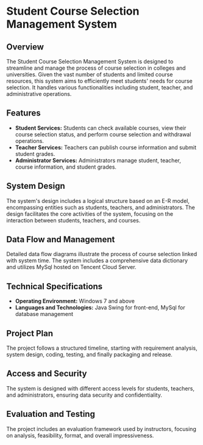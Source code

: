 # Student Course Selection Management System

## Overview

The Student Course Selection Management System is designed to streamline and manage the process of course selection in colleges and universities. Given the vast number of students and limited course resources, this system aims to efficiently meet students' needs for course selection. It handles various functionalities including student, teacher, and administrative operations.

## Features

- **Student Services:** Students can check available courses, view their course selection status, and perform course selection and withdrawal operations.
- **Teacher Services:** Teachers can publish course information and submit student grades.
- **Administrator Services:** Administrators manage student, teacher, course information, and student grades.

## System Design

The system's design includes a logical structure based on an E-R model, encompassing entities such as students, teachers, and administrators. The design facilitates the core activities of the system, focusing on the interaction between students, teachers, and courses.

## Data Flow and Management

Detailed data flow diagrams illustrate the process of course selection linked with system time. The system includes a comprehensive data dictionary and utilizes MySql hosted on Tencent Cloud Server.

## Technical Specifications

- **Operating Environment:** Windows 7 and above
- **Languages and Technologies:** Java Swing for front-end, MySql for database management

## Project Plan

The project follows a structured timeline, starting with requirement analysis, system design, coding, testing, and finally packaging and release.

## Access and Security

The system is designed with different access levels for students, teachers, and administrators, ensuring data security and confidentiality.

## Evaluation and Testing

The project includes an evaluation framework used by instructors, focusing on analysis, feasibility, format, and overall impressiveness.
